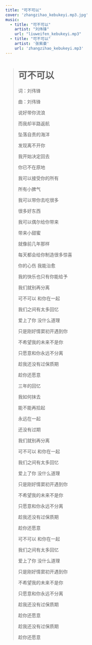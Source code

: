 ```yaml
---
title: "可不可以"
cover: 'zhangzihao_kebukeyi.mp3.jpg'
music:
  - title: "可不可以"
    artist: "刘伟锋"
    url: "liuweifen_kebukeyi.mp3"
  - title: "可不可以"
    artist: '张紫豪'
    url: 'zhangzihao_kebukeyi.mp3'
---
```

> # 可不可以
>
> 词：刘伟锋
>
> 曲：刘伟锋
>
> 说好带你流浪
>
> 而我却半路返航
>
> 坠落自责的海洋
>
> 发现离不开你
>
> 我开始决定回去
>
> 你已不在原地
>
> 我可以接受你的所有
>
> 所有小脾气
>
> 我可以带你去吃很多
>
> 很多好东西
>
> 我可以偶尔给你带来
>
> 带来小甜蜜
>
> 就像前几年那样
>
> 每天都会给你制造很多惊喜
>
> 你的心伤 我能治愈
>
> 我的快乐也只有你能给予
>
> 我们就别再分离
>
> 可不可以 和你在一起
>
> 我们之间有太多回忆
>
> 爱上了你 没什么道理
>
> 只是刚好情窦初开遇到你
>
> 不希望我的未来不是你
>
> 只愿意和你永远不分离
>
> 趁我还没有过保质期
>
> 趁你还愿意
>
> 三年的回忆
>
> 我如何抹去
>
> 能不能再拾起
>
> 永远在一起
>
> 还没有过期
>
> 我们就别再分离
>
> 可不可以 和你在一起
>
> 我们之间有太多回忆
>
> 爱上了你 没什么道理
>
> 只是刚好情窦初开遇到你
>
> 不希望我的未来不是你
>
> 只愿意和你永远不分离
>
> 趁我还没有过保质期
>
> 趁你还愿意
>
> 可不可以 和你在一起
>
> 我们之间有太多回忆
>
> 爱上了你 没什么道理
>
> 只是刚好情窦初开遇到你
>
> 不希望我的未来不是你
>
> 只愿意和你永远不分离
>
> 趁我还没有过保质期
>
> 趁你还愿意
>
> 趁我还没有过保质期
>
> 趁你还愿意

